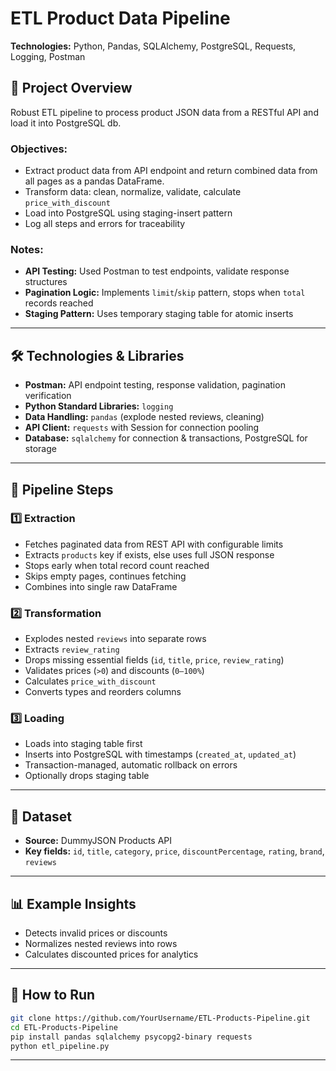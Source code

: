 # ETL Product Data Pipeline

**Technologies:** Python, Pandas, SQLAlchemy, PostgreSQL, Requests, Logging, Postman

## 📌 Project Overview
Robust ETL pipeline to process product JSON data from a RESTful API and load it into PostgreSQL db.

### Objectives:
* Extract product data from API endpoint and return combined data from all pages as a pandas DataFrame.
* Transform data: clean, normalize, validate, calculate `price_with_discount`
* Load into PostgreSQL using staging-insert pattern
* Log all steps and errors for traceability

### Notes:
* **API Testing:** Used Postman to test endpoints, validate response structures
* **Pagination Logic:** Implements `limit`/`skip` pattern, stops when `total` records reached
* **Staging Pattern:** Uses temporary staging table for atomic inserts

---

## 🛠️ Technologies & Libraries

* **Postman:** API endpoint testing, response validation, pagination verification
* **Python Standard Libraries:** `logging`
* **Data Handling:** `pandas` (explode nested reviews, cleaning)
* **API Client:** `requests` with Session for connection pooling
* **Database:** `sqlalchemy` for connection & transactions, PostgreSQL for storage

---

## 🔧 Pipeline Steps

### 1️⃣ Extraction
* Fetches paginated data from REST API with configurable limits
* Extracts `products` key if exists, else uses full JSON response
* Stops early when total record count reached
* Skips empty pages, continues fetching
* Combines into single raw DataFrame

### 2️⃣ Transformation
* Explodes nested `reviews` into separate rows
* Extracts `review_rating`
* Drops missing essential fields (`id`, `title`, `price`, `review_rating`)
* Validates prices (`>0`) and discounts (`0–100%`)
* Calculates `price_with_discount`
* Converts types and reorders columns

### 3️⃣ Loading
* Loads into staging table first
* Inserts into PostgreSQL with timestamps (`created_at`, `updated_at`)
* Transaction-managed, automatic rollback on errors
* Optionally drops staging table

---

## 📂 Dataset

* **Source:** DummyJSON Products API
* **Key fields:** `id`, `title`, `category`, `price`, `discountPercentage`, `rating`, `brand`, `reviews`

---

## 📊 Example Insights

* Detects invalid prices or discounts
* Normalizes nested reviews into rows
* Calculates discounted prices for analytics

---

## 🚀 How to Run
```bash
git clone https://github.com/YourUsername/ETL-Products-Pipeline.git
cd ETL-Products-Pipeline
pip install pandas sqlalchemy psycopg2-binary requests
python etl_pipeline.py
```

---
